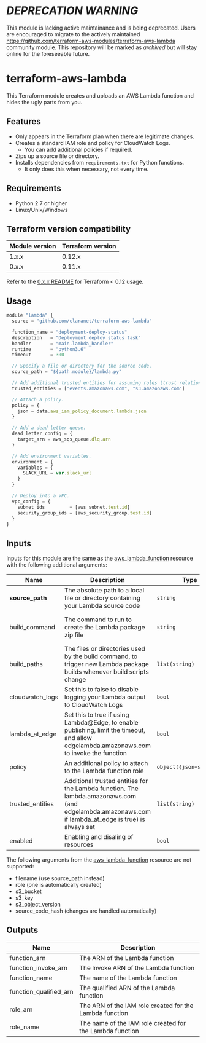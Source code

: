 # _DEPRECATION WARNING_

This module is lacking active maintainance and is being deprecated. Users are encouraged to migrate to the actively maintained https://github.com/terraform-aws-modules/terraform-aws-lambda community module. This repository will be marked as _archived_ but will stay online for the foreseeable future.

# terraform-aws-lambda

This Terraform module creates and uploads an AWS Lambda function and hides the ugly parts from you.

## Features

* Only appears in the Terraform plan when there are legitimate changes.
* Creates a standard IAM role and policy for CloudWatch Logs.
  * You can add additional policies if required.
* Zips up a source file or directory.
* Installs dependencies from `requirements.txt` for Python functions.
  * It only does this when necessary, not every time.

## Requirements

* Python 2.7 or higher
* Linux/Unix/Windows

## Terraform version compatibility

| Module version | Terraform version |
|----------------|-------------------|
| 1.x.x          | 0.12.x            |
| 0.x.x          | 0.11.x            |

Refer to the [0.x.x README](https://github.com/claranet/terraform-aws-lambda/blob/v0.12.0/README.md) for Terraform < 0.12 usage.

## Usage

```js
module "lambda" {
  source = "github.com/claranet/terraform-aws-lambda"

  function_name = "deployment-deploy-status"
  description   = "Deployment deploy status task"
  handler       = "main.lambda_handler"
  runtime       = "python3.6"
  timeout       = 300

  // Specify a file or directory for the source code.
  source_path = "${path.module}/lambda.py"

  // Add additional trusted entities for assuming roles (trust relationships).
  trusted_entities = ["events.amazonaws.com", "s3.amazonaws.com"]

  // Attach a policy.
  policy = {
    json = data.aws_iam_policy_document.lambda.json
  }

  // Add a dead letter queue.
  dead_letter_config = {
    target_arn = aws_sqs_queue.dlq.arn
  }

  // Add environment variables.
  environment = {
    variables = {
      SLACK_URL = var.slack_url
    }
  }

  // Deploy into a VPC.
  vpc_config = {
    subnet_ids         = [aws_subnet.test.id]
    security_group_ids = [aws_security_group.test.id]
  }
}
```

## Inputs

Inputs for this module are the same as the [aws_lambda_function](https://www.terraform.io/docs/providers/aws/r/lambda_function.html) resource with the following additional arguments:

| Name | Description | Type | Default | Required |
|------|-------------|------|---------|----------|
| **source\_path** | The absolute path to a local file or directory containing your Lambda source code | `string` | | yes |
| build\_command | The command to run to create the Lambda package zip file | `string` | `"python build.py '$filename' '$runtime' '$source'"` | no |
| build\_paths | The files or directories used by the build command, to trigger new Lambda package builds whenever build scripts change | `list(string)` | `["build.py"]` | no |
| cloudwatch\_logs | Set this to false to disable logging your Lambda output to CloudWatch Logs | `bool` | `true` | no |
| lambda\_at\_edge | Set this to true if using Lambda@Edge, to enable publishing, limit the timeout, and allow edgelambda.amazonaws.com to invoke the function | `bool` | `false` | no |
| policy | An additional policy to attach to the Lambda function role | `object({json=string})` | | no |
| trusted\_entities | Additional trusted entities for the Lambda function. The lambda.amazonaws.com (and edgelambda.amazonaws.com if lambda\_at\_edge is true) is always set  | `list(string)` | | no |
| enabled | Enabling and disaling of resources | `bool` | `true` | no |

The following arguments from the [aws_lambda_function](https://www.terraform.io/docs/providers/aws/r/lambda_function.html) resource are not supported:

* filename (use source\_path instead)
* role (one is automatically created)
* s3_bucket
* s3_key
* s3_object_version
* source_code_hash (changes are handled automatically)

## Outputs

| Name | Description |
|------|-------------|
| function\_arn | The ARN of the Lambda function |
| function\_invoke\_arn | The Invoke ARN of the Lambda function |
| function\_name | The name of the Lambda function |
| function\_qualified\_arn | The qualified ARN of the Lambda function |
| role\_arn | The ARN of the IAM role created for the Lambda function |
| role\_name | The name of the IAM role created for the Lambda function |
